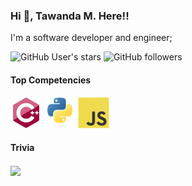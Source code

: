### Hi 👋, Tawanda M. Here!!

I'm a software developer and engineer; 

![GitHub User's stars](https://img.shields.io/github/stars/tmnyoni?affiliations=OWNER&logo=GitHub&logoColor=white)
![GitHub followers](https://img.shields.io/github/followers/tmnyoni?logo=GitHub&logoColor=white)

#### Top Competencies
<img src="https://github.com/devicons/devicon/blob/master/icons/cplusplus/cplusplus-original.svg" alt="C++" height="50" width="50" /> <img src="https://github.com/devicons/devicon/blob/master/icons/python/python-original.svg" alt="Python" width="50" height="50" /> <img src="https://github.com/devicons/devicon/blob/master/icons/javascript/javascript-original.svg" alt="Java" width="50" height="50" /> 
<br>

#### Trivia
<a href="https://github.com/tmnyoni">
  <img align="center" src="https://github-readme-stats.vercel.app/api/top-langs/?username=tmnyoni&theme=light&hide_langs_below=1&hide=c&langs_count=6&layout=compact" />
</a>

<!--
**tmnyoni/tmnyoni** is a ✨ _special_ ✨ repository because its `README.md` (this file) appears on your GitHub profile.

Here are some ideas to get you started:

- 🔭 I’m currently working on ...
- 🌱 I’m currently learning ...
- 👯 I’m looking to collaborate on ...
- 🤔 I’m looking for help with ...
- 💬 Ask me about ...
- 📫 How to reach me: ...
- 😄 Pronouns: ...
- ⚡ Fun fact: ...
-->
